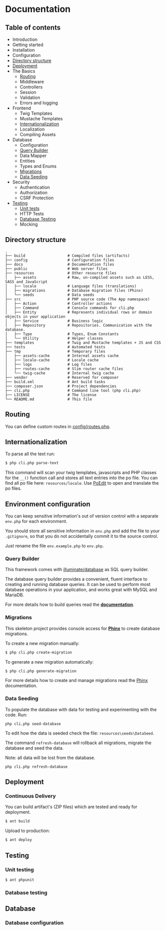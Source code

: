 # Documentation

## Table of contents

* Introduction
* Getting started
 * Installation
 * Configuration
 * [Directory structure](#directory-structure)
 * [Deployment](#deployment)
* The Basics
  * [Routing](#routing)
  * Middleware
  * Controllers
  * Session
  * Validation
  * Errors and logging
* Frontend
  * Twig Templates
  * Mustache Templates
  * [Internationalization](#internationalization)
  * Localization
  * Compiling Assets
* Database
  * Configuration
  * [Query Builder](#query-builder)
  * Data Mapper
  * Entities
  * Types and Enums
  * [Migrations](#migrations)
  * [Data Seeding](#data-seeding)
* Security
  * Authentication
  * Authorization
  * CSRF Protection
* [Testing](#testing)
  * [Unit tests](#unit-testing)
  * HTTP Tests
  * [Database Testing](#database-testing)
  * Mocking


## Directory structure

```
.
├── build                   # Compiled files (artifacts)
├── config                  # Configuration files
├── docs                    # Documentation files
├── public                  # Web server files
├── resources               # Other resource files
│   ├── assets              # Raw, un-compiled assets such as LESS, SASS and JavaScript
│   ├── locale              # Language files (translations)
│   ├── migrations          # Database migration files (Phinx)
│   └── seeds               # Data seeds
├── src                     # PHP source code (The App namespace)
│   ├── Action              # Controller actions
│   ├── Command             # Console commands for cli.php
│   ├── Entity              # Represents individual rows or domain objects in your application
│   ├── Service             # Business logic
│   ├── Repository          # Repositories. Communication with the database.
│   ├── Type                # Types, Enum Constants
│   └── Utility             # Helper classes
├── templates               # Twig and Mustache templates + JS and CSS
├── tests                   # Automated tests
├── tmp                     # Temporary files
│   ├── assets-cache        # Internal assets cache
│   ├── locale-cache        # Locale cache
│   ├── logs                # Log files
│   ├── routes-cache        # Slim router cache files
│   └── twig-cache          # Internal twig cache
├── vendor                  # Reserved for composer
├── build.xml               # Ant build tasks
├── composer.json           # Project dependencies
├── cli.php                 # Command line tool (php cli.php)
├── LICENSE                 # The license
└── README.md               # This file
```

## Routing

You can define custom routes in [config/routes.php](config/routes.php). 

## Internationalization

To parse all the text run:

```bash
$ php cli.php parse-text
```

This command will scan your twig templates, javascripts and PHP classes for the `__()` function call and stores all text entries into the po file. You can find all po file here: `resources/locale`. Use [PoEdit](https://poedit.net/) to open and translate the po files.

## Environment configuration

You can keep sensitive information's out of version control with a separate `env.php` for each environment.

You should store all sensitive information in `env.php` and add the file to your `.gitignore`, so that you do not accidentally commit it to the source control.

Just rename the file `env.example.php` to `env.php`.

### Query Builder

This framework comes with [illuminate/database](https://github.com/illuminate/database) as SQL query builder.

The database query builder provides a convenient, fluent interface to creating and running database queries. It can be used to perform most database operations in your application, and works great with MySQL and MariaDB.

For more details how to build queries read the **[documentation](https://laravel.com/docs/master/queries)**.

### Migrations

This skeleton project provides console access for **[Phinx](https://phinx.org/)** to create database migrations. 

To create a new migration manually:

```bash
$ php cli.php create-migration
```

To generate a new migration automatically:

```bash
$ php cli.php generate-migration
```

For more details how to create and manage migrations read the [Phinx](http://docs.phinx.org/en/latest/) documentation.

### Data Seeding

To populate the database with data for testing and experimenting with the code. Run:

```
php cli.php seed-database
```

To edit how the data is seeded check the file: `resources\seeds\DataSeed`.

The command `refresh-database` will rollback all migrations, migrate the database and seed the data. 

Note: all data will be lost from the database.

```
php cli.php refresh-database
```

## Deployment

### Continuous Delivery

You can build artifact's (ZIP files) which are tested and ready for deployment.

``` bash
$ ant build
```

Upload to production:

``` bash
$ ant deploy
```

## Testing

### Unit testing

``` bash
$ ant phpunit
```

### Database testing

##  Database

### Database configuration
